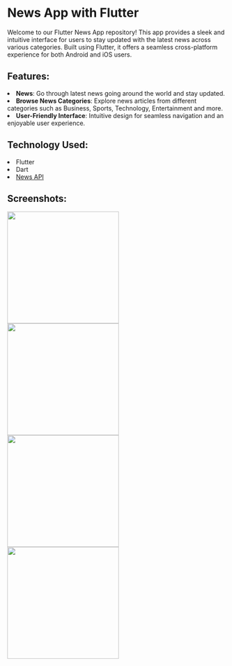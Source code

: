 # News App with Flutter
Welcome to our Flutter News App repository! This app provides a sleek and intuitive interface for users to stay updated with the latest news across various categories. Built using Flutter, it offers a seamless cross-platform experience for both Android and iOS users.

<h2>Features:</h2>
<li> <b>News</b>: Go through latest news going around the world and stay updated.</li>
<li> <b>Browse News Categories</b>: Explore news articles from different categories such as Business, Sports, Technology, Entertainment and more. </li>
<li> <b>User-Friendly Interface</b>: Intuitive design for seamless navigation and an enjoyable user experience.</li>

<h2>Technology Used:</h2>
<li>Flutter</li>
<li>Dart</li>
<li><a href="https://newsapi.org/">News API</a></li>

<h2>Screenshots:</h2>
<div>
  <img src="https://firebasestorage.googleapis.com/v0/b/database-pmr.appspot.com/o/News%20App%2FNews%20img1.jpg?alt=media&token=5faa115e-3e02-4626-9d31-528add7d258c" width=256 margin=10>
  <img src="https://firebasestorage.googleapis.com/v0/b/database-pmr.appspot.com/o/News%20App%2FNews%20img2.jpg?alt=media&token=92d5e4da-e1b0-4c10-9f56-532168a086e6" width=256 margin=10>
  <img src="https://firebasestorage.googleapis.com/v0/b/database-pmr.appspot.com/o/News%20App%2FNews%20img3.jpg?alt=media&token=1f93a022-2220-4bc7-a2d4-15b585939d58" width=256 margin=10>
  <img src="https://firebasestorage.googleapis.com/v0/b/database-pmr.appspot.com/o/News%20App%2FNews%20img4.jpg?alt=media&token=c8a5812b-2e55-415f-8048-9d953e06b7c7" width=256 margin=10>
</div>
